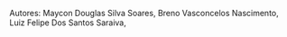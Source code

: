 Autores:
Maycon Douglas Silva Soares,
Breno Vasconcelos Nascimento,
Luiz Felipe Dos Santos Saraiva,
